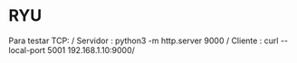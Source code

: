 # RYU

Para testar TCP: /
Servidor : python3 -m http.server 9000 / 
Cliente : curl --local-port 5001 192.168.1.10:9000/
 
